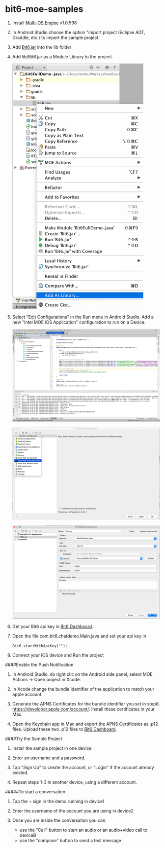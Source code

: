 # bit6-moe-samples

1. Install [Multi-OS Engine](https://software.intel.com/en-us/multi-os-engine) v1.0.598
2. In Android Studio choose the option "import project (Eclipse ADT, Graddle, etc.) to import the sample project.
3. Add [Bit6.jar](https://www.dropbox.com/s/m2lriz4eqnxa2gu/Bit6.jar.zip?dl=0) into the lib folder
4. Add lib/Bit6.jar as a Module Library to the project.

	![](img/import1.png)

5. Select "Edit Configurations" in the Run menu in Android Studio. Add a new "Intel MOE iOS Application" configuration to run on a Device.
	
	![](img/configuration1.png)
	
	![](img/configuration2.png)
	
	![](img/configuration3.png)

6. Get your Bit6 api key in [Bit6 Dashboard](https://dashboard.bit6.com).

7. Open the file com.bit6.chatdemo.Main.java and set your api key in

	`Bit6.startWithApiKey("");`
	
8. Connect your iOS device and Run the project

####Enable the Push Notification

1. In Android Studio, do right clic on the Android side panel, select MOE Actions -> Open project in Xcode.

2. In Xcode change the bundle identifier of the application to match your apple account.

3. Generate the APNS Certificates for the bundle identifier you set in step8. https://developer.apple.com/account/. Install these certificates in your Mac.

4. Open the Keychain app in Mac and export the APNS Certificates as .p12 files. Upload these two .p12 files to [Bit6 Dashboard](https://dashboard.bit6.com).

####Try the Sample Project

1. Install the sample project in one device

2. Enter an username and a password. 

3. Tap "Sign Up" to create the account, or "Login" if the account already existed.

4. Repeat steps 1-3 in another device, using a different account.

#####To start a conversation

1. Tap the + sign in the demo running in device1

2. Enter the username of the account you are using in device2

3. Once you are inside the conversation you can:
	* use the "Call" button to start an audio or an audio+video call to deviceB
	* use the "compose" button to send a text message